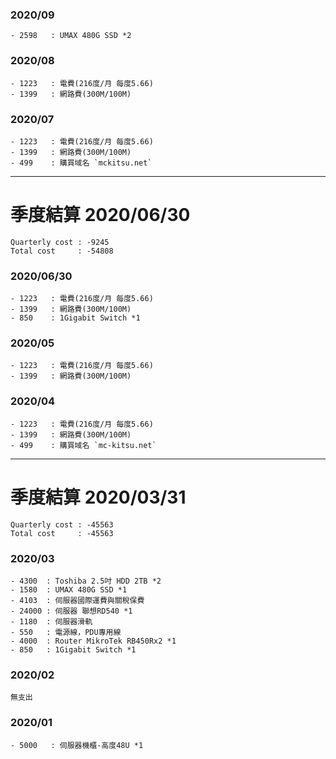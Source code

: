 ### 2020/09
```
- 2598   : UMAX 480G SSD *2
```
### 2020/08
```
- 1223   : 電費(216度/月 每度5.66)
- 1399   : 網路費(300M/100M)
```
### 2020/07
```
- 1223   : 電費(216度/月 每度5.66)
- 1399   : 網路費(300M/100M)
- 499    : 購買域名 `mckitsu.net`
```
***
# 季度結算 2020/06/30
```
Quarterly cost : -9245
Total cost     : -54808
```
### 2020/06/30
```
- 1223   : 電費(216度/月 每度5.66)
- 1399   : 網路費(300M/100M)
- 850    : 1Gigabit Switch *1
```
### 2020/05
```
- 1223   : 電費(216度/月 每度5.66)
- 1399   : 網路費(300M/100M)
```
### 2020/04
```
- 1223   : 電費(216度/月 每度5.66)
- 1399   : 網路費(300M/100M)
- 499    : 購買域名 `mc-kitsu.net`
```
***
# 季度結算 2020/03/31
```
Quarterly cost : -45563
Total cost     : -45563
```
### 2020/03
```
- 4300  : Toshiba 2.5吋 HDD 2TB *2
- 1580  : UMAX 480G SSD *1
- 4103  : 伺服器國際運費與關稅保費
- 24000 : 伺服器 聯想RD540 *1
- 1180  : 伺服器滑軌
- 550   : 電源線，PDU專用線
- 4000  : Router MikroTek RB450Rx2 *1
- 850   : 1Gigabit Switch *1
```
### 2020/02
```
無支出
```
### 2020/01
```
- 5000   : 伺服器機櫃-高度48U *1
```
